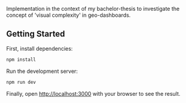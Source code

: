 Implementation in the context of my bachelor-thesis to investigate the concept of 'visual complexity' in geo-dashboards. 

## Getting Started

First, install dependencies:

```bash
npm install
```

Run the development server:

```bash
npm run dev
```

Finally, open [http://localhost:3000](http://localhost:3000) with your browser to see the result.

